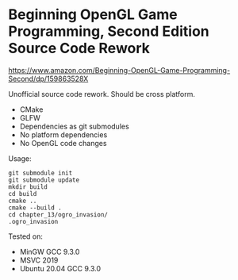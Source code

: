 # Beginning OpenGL Game Programming, Second Edition Source Code Rework

https://www.amazon.com/Beginning-OpenGL-Game-Programming-Second/dp/159863528X

Unofficial source code rework. Should be cross platform.

* CMake
* GLFW
* Dependencies as git submodules
* No platform dependencies
* No OpenGL code changes

Usage:

    git submodule init
    git submodule update
    mkdir build
    cd build
    cmake ..
    cmake --build .
    cd chapter_13/ogro_invasion/
    .ogro_invasion

Tested on:
* MinGW GCC 9.3.0
* MSVC 2019
* Ubuntu 20.04 GCC 9.3.0
